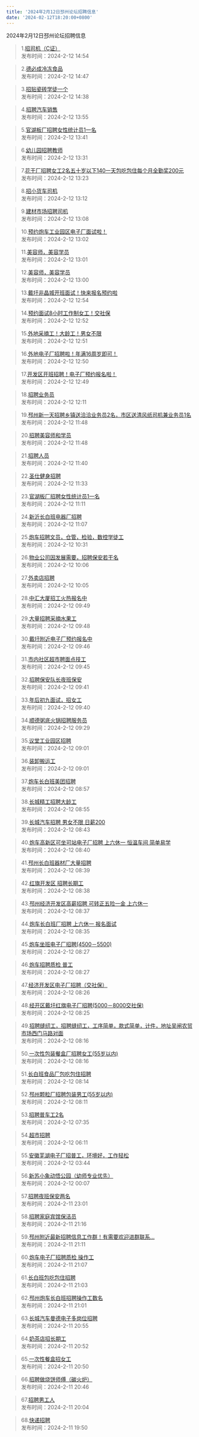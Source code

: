 ```yaml
---
title: '2024年2月12日邳州论坛招聘信息'
date: '2024-02-12T18:20:00+0800'
---
```

2024年2月12日邳州论坛招聘信息
<!--more-->
>1.[招司机（C证）](https://www.pzzc.net/forum.php?mod=viewthread&tid=10389337)<br>
>发布时间：2024-2-12 14:54

>2.[德必成冷冻食品](https://www.pzzc.net/forum.php?mod=viewthread&tid=10389334)<br>
>发布时间：2024-2-12 14:47

>3.[招贴瓷砖学徒一个](https://www.pzzc.net/forum.php?mod=viewthread&tid=10389332)<br>
>发布时间：2024-2-12 14:38

>4.[招聘汽车销售](https://www.pzzc.net/forum.php?mod=viewthread&tid=10389327)<br>
>发布时间：2024-2-12 13:55

>5.[官湖板厂招聘女性统计员1一名](https://www.pzzc.net/forum.php?mod=viewthread&tid=10389323)<br>
>发布时间：2024-2-12 13:41

>6.[幼儿园招聘教师](https://www.pzzc.net/forum.php?mod=viewthread&tid=10389322)<br>
>发布时间：2024-2-12 13:31

>7.[花干厂招聘女工2名五十岁以下140一天包吃包住每个月全勤奖200元](https://www.pzzc.net/forum.php?mod=viewthread&tid=10389321)<br>
>发布时间：2024-2-12 13:23

>8.[招小货车司机](https://www.pzzc.net/forum.php?mod=viewthread&tid=10389320)<br>
>发布时间：2024-2-12 13:12

>9.[建材市场招聘司机](https://www.pzzc.net/forum.php?mod=viewthread&tid=10389319)<br>
>发布时间：2024-2-12 13:08

>10.[预约炮车工业园区电子厂面试啦！](https://www.pzzc.net/forum.php?mod=viewthread&tid=10389318)<br>
>发布时间：2024-2-12 13:02

>11.[美容师，美容学员](https://www.pzzc.net/forum.php?mod=viewthread&tid=10389317)<br>
>发布时间：2024-2-12 13:01

>12.[美容师，美容学员](https://www.pzzc.net/forum.php?mod=viewthread&tid=10389316)<br>
>发布时间：2024-2-12 13:00

>13.[戴圩非晶城开班面试！快来报名预约啦](https://www.pzzc.net/forum.php?mod=viewthread&tid=10389315)<br>
>发布时间：2024-2-12 12:54

>14.[预约面试8小时工作制女工！交社保](https://www.pzzc.net/forum.php?mod=viewthread&tid=10389314)<br>
>发布时间：2024-2-12 12:52

>15.[外地采摘工！大龄工！男女不限](https://www.pzzc.net/forum.php?mod=viewthread&tid=10389313)<br>
>发布时间：2024-2-12 12:51

>16.[外地电子厂招聘啦！年满16周岁即可！](https://www.pzzc.net/forum.php?mod=viewthread&tid=10389312)<br>
>发布时间：2024-2-12 12:50

>17.[开发区开班招聘！电子厂预约报名啦！](https://www.pzzc.net/forum.php?mod=viewthread&tid=10389311)<br>
>发布时间：2024-2-12 12:49

>18.[招聘业务员](https://www.pzzc.net/forum.php?mod=viewthread&tid=10389308)<br>
>发布时间：2024-2-12 12:11

>19.[邳州新一天招聘乡镇送洽洽业务员2名，市区送清风纸司机兼业务员1名](https://www.pzzc.net/forum.php?mod=viewthread&tid=10389305)<br>
>发布时间：2024-2-12 11:48

>20.[招聘美容师和学员](https://www.pzzc.net/forum.php?mod=viewthread&tid=10389304)<br>
>发布时间：2024-2-12 11:48

>21.[招聘人员](https://www.pzzc.net/forum.php?mod=viewthread&tid=10389302)<br>
>发布时间：2024-2-12 11:40

>22.[圣仕健身招聘](https://www.pzzc.net/forum.php?mod=viewthread&tid=10389301)<br>
>发布时间：2024-2-12 11:33

>23.[官湖板厂招聘女性统计员1一名](https://www.pzzc.net/forum.php?mod=viewthread&tid=10389296)<br>
>发布时间：2024-2-12 11:11

>24.[新沂长白班电器厂招聘](https://www.pzzc.net/forum.php?mod=viewthread&tid=10389295)<br>
>发布时间：2024-2-12 11:07

>25.[炮车招聘文员，仓管，检验，数控学徒工](https://www.pzzc.net/forum.php?mod=viewthread&tid=10389291)<br>
>发布时间：2024-2-12 10:31

>26.[物业公司因发展需要，招聘保安若干名](https://www.pzzc.net/forum.php?mod=viewthread&tid=10389277)<br>
>发布时间：2024-2-12 10:06

>27.[外卖店招聘](https://www.pzzc.net/forum.php?mod=viewthread&tid=10389276)<br>
>发布时间：2024-2-12 10:05

>28.[中汇大厦招工火热报名中](https://www.pzzc.net/forum.php?mod=viewthread&tid=10389270)<br>
>发布时间：2024-2-12 09:49

>29.[大量招聘采摘水果工](https://www.pzzc.net/forum.php?mod=viewthread&tid=10389269)<br>
>发布时间：2024-2-12 09:48

>30.[戴圩附近电子厂预约报名中](https://www.pzzc.net/forum.php?mod=viewthread&tid=10389268)<br>
>发布时间：2024-2-12 09:46

>31.[市内社区超市聘面点技工](https://www.pzzc.net/forum.php?mod=viewthread&tid=10389267)<br>
>发布时间：2024-2-12 09:45

>32.[招聘保安队长夜班保安](https://www.pzzc.net/forum.php?mod=viewthread&tid=10389262)<br>
>发布时间：2024-2-12 09:41

>33.[年后初九面试，招女工](https://www.pzzc.net/forum.php?mod=viewthread&tid=10389261)<br>
>发布时间：2024-2-12 09:40

>34.[顺德粥底火锅招聘服务员](https://www.pzzc.net/forum.php?mod=viewthread&tid=10389257)<br>
>发布时间：2024-2-12 09:29

>35.[议堂工业园区招聘](https://www.pzzc.net/forum.php?mod=viewthread&tid=10389247)<br>
>发布时间：2024-2-12 09:01

>36.[装卸搬运工](https://www.pzzc.net/forum.php?mod=viewthread&tid=10389246)<br>
>发布时间：2024-2-12 09:01

>37.[炮车长白班美团招聘](https://www.pzzc.net/forum.php?mod=viewthread&tid=10389242)<br>
>发布时间：2024-2-12 08:57

>38.[长城精工招聘大龄工](https://www.pzzc.net/forum.php?mod=viewthread&tid=10389240)<br>
>发布时间：2024-2-12 08:55

>39.[长城汽车招聘 男女不限 日薪200](https://www.pzzc.net/forum.php?mod=viewthread&tid=10389234)<br>
>发布时间：2024-2-12 08:43

>40.[炮车高新区可坐可站电子厂招聘 上六休一 恒温车间 简单易学](https://www.pzzc.net/forum.php?mod=viewthread&tid=10389232)<br>
>发布时间：2024-2-12 08:40

>41.[邳州长白班器材厂大量招聘](https://www.pzzc.net/forum.php?mod=viewthread&tid=10389230)<br>
>发布时间：2024-2-12 08:39

>42.[红旗开发区  招聘长期工](https://www.pzzc.net/forum.php?mod=viewthread&tid=10389229)<br>
>发布时间：2024-2-12 08:38

>43.[邳州经济开发区高薪招聘 可转正五险一金 上六休一](https://www.pzzc.net/forum.php?mod=viewthread&tid=10389228)<br>
>发布时间：2024-2-12 08:37

>44.[炮车长白班厂招聘 上六休一 报名面试](https://www.pzzc.net/forum.php?mod=viewthread&tid=10389226)<br>
>发布时间：2024-2-12 08:35

>45.[炮车坐班电子厂招聘(4500－5500)](https://www.pzzc.net/forum.php?mod=viewthread&tid=10389221)<br>
>发布时间：2024-2-12 08:27

>46.[炮车招聘质检 普工](https://www.pzzc.net/forum.php?mod=viewthread&tid=10389219)<br>
>发布时间：2024-2-12 08:27

>47.[经济开发区电子厂招聘（交社保）](https://www.pzzc.net/forum.php?mod=viewthread&tid=10389218)<br>
>发布时间：2024-2-12 08:26

>48.[经开区戴圩红旗电子厂招聘(5000－8000交社保)](https://www.pzzc.net/forum.php?mod=viewthread&tid=10389217)<br>
>发布时间：2024-2-12 08:25

>49.[招聘缝纫工，招聘缝纫工，工序简单，款式简单，计件，地址吴闸农贸市场西门马路对面](https://www.pzzc.net/forum.php?mod=viewthread&tid=10389212)<br>
>发布时间：2024-2-12 08:16

>50.[一次性包装餐盒厂招聘女工(55岁以内)](https://www.pzzc.net/forum.php?mod=viewthread&tid=10389211)<br>
>发布时间：2024-2-12 08:16

>51.[长白班食品厂包吃包住招聘](https://www.pzzc.net/forum.php?mod=viewthread&tid=10389210)<br>
>发布时间：2024-2-12 08:14

>52.[邳州颗粒厂招聘包装男工(55岁以内)](https://www.pzzc.net/forum.php?mod=viewthread&tid=10389208)<br>
>发布时间：2024-2-12 08:11

>53.[招聘普车工2名](https://www.pzzc.net/forum.php?mod=viewthread&tid=10389207)<br>
>发布时间：2024-2-12 07:35

>54.[超市招聘](https://www.pzzc.net/forum.php?mod=viewthread&tid=10389205)<br>
>发布时间：2024-2-12 06:11

>55.[安徽芜湖电子厂招普工，环境好，工作轻松](https://www.pzzc.net/forum.php?mod=viewthread&tid=10389203)<br>
>发布时间：2024-2-12 03:44

>56.[新苏小象动悟公园（幼师专业优先）](https://www.pzzc.net/forum.php?mod=viewthread&tid=10389197)<br>
>发布时间：2024-2-12 00:07

>57.[招聘夜班保安两名](https://www.pzzc.net/forum.php?mod=viewthread&tid=10389191)<br>
>发布时间：2024-2-11 23:01

>58.[招聘家庭宾馆保洁员](https://www.pzzc.net/forum.php?mod=viewthread&tid=10389186)<br>
>发布时间：2024-2-11 21:16

>59.[邳州附近最新招聘信息工作群！有需要欢迎进群联系…](https://www.pzzc.net/forum.php?mod=viewthread&tid=10389184)<br>
>发布时间：2024-2-11 21:11

>60.[炮车电子厂招聘质检   操作工](https://www.pzzc.net/forum.php?mod=viewthread&tid=10389182)<br>
>发布时间：2024-2-11 21:07

>61.[长白班包吃包住招聘](https://www.pzzc.net/forum.php?mod=viewthread&tid=10389178)<br>
>发布时间：2024-2-11 21:03

>62.[邳州炮车长白班招聘操作工数名](https://www.pzzc.net/forum.php?mod=viewthread&tid=10389177)<br>
>发布时间：2024-2-11 21:01

>63.[长城汽车曼德电子多岗位招聘](https://www.pzzc.net/forum.php?mod=viewthread&tid=10389175)<br>
>发布时间：2024-2-11 20:55

>64.[奶茶店招长期工](https://www.pzzc.net/forum.php?mod=viewthread&tid=10389174)<br>
>发布时间：2024-2-11 20:52

>65.[一次性餐盒招女工](https://www.pzzc.net/forum.php?mod=viewthread&tid=10389171)<br>
>发布时间：2024-2-11 20:50

>66.[招聘做烧饼师傅（碳火炉）](https://www.pzzc.net/forum.php?mod=viewthread&tid=10389168)<br>
>发布时间：2024-2-11 20:46

>67.[招聘男工人](https://www.pzzc.net/forum.php?mod=viewthread&tid=10389167)<br>
>发布时间：2024-2-11 20:04

>68.[快递招聘](https://www.pzzc.net/forum.php?mod=viewthread&tid=10389165)<br>
>发布时间：2024-2-11 19:50

